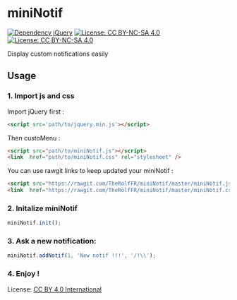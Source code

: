 # miniNotif
[![Dependency jQuery](https://img.shields.io/badge/Dependency-jQuery-red.svg)](https://jquery.com/)
[![License: CC BY-NC-SA 4.0](https://img.shields.io/badge/License-CC%20BY--NC--SA%204.0-lightgrey.svg)](https://creativecommons.org/licenses/by-nc-sa/4.0/)
[![License: CC BY-NC-SA 4.0](https://licensebuttons.net/l/by-nc-sa/4.0/80x15.png)](https://creativecommons.org/licenses/by-nc-sa/4.0/)

Display custom notifications easily

## Usage

### 1. Import js and css

Import jQuery first :
```html
<script src='path/to/jquery.min.js'></script>
```
Then custoMenu :
```html
<script src="path/to/miniNotif.js"></script>
<link  href="path/to/miniNotif.css" rel="stylesheet" />
```
You can use rawgit links to keep updated your miniNotif :
```html
<script src="https://rawgit.com/TheRolfFR/miniNotif/master/miniNotif.js"></script>
<link  href="https://rawgit.com/TheRolfFR/miniNotif/master/miniNotif.css" rel="stylesheet" />
```

### 2. Initalize miniNotif

```javascript
miniNotif.init();
```

### 3. Ask a new notification:

```javascript
miniNotif.addNotif(1, 'New notif !!!', '/!\\');
```

### 4. Enjoy !


License: <a href="http://creativecommons.org/licenses/by-nc-sa/4.0/">CC BY 4.0 International</a>
